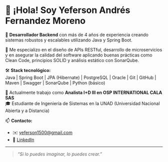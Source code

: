 # 👋 ¡Hola! Soy Yeferson Andrés Fernandez Moreno

🎯 **Desarrollador Backend** con más de 4 años de experiencia creando sistemas robustos y escalables utilizando Java y Spring Boot.

💼 Me especializo en el diseño de APIs RESTful, desarrollo de microservicios y en asegurar la calidad del software aplicando buenas prácticas como Clean Code, principios SOLID y análisis estático con SonarQube.

🛠️ **Stack tecnológico:**  
Java | Spring Boot | JPA (Hibernate) | PostgreSQL | Oracle | Git | GitHub | Maven | Swagger | SonarQube | Python (básico)

🚀 Actualmente trabajo como **Analista I+D III en OSP INTERNATIONAL CALA SAS**  
🎓 Estudiante de Ingeniería de Sistemas en la UNAD (Universidad Nacional Abierta y a Distancia)

📫 **Contacto:**  
- ✉️ yeferson1500@gmail.com  
- 🔗 [LinkedIn](https://www.linkedin.com/in/yeferson-fernandez)

---

> *“Si lo puedes imaginar, lo puedes crear.”*
